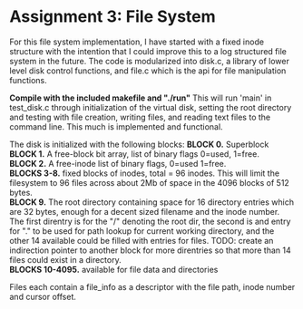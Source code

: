 # **Assignment 3: File System**

For this file system implementation, I have started with a fixed inode structure with the intention that I could improve this to a log structured file system in the future. The code is modularized into disk.c, a library of lower level disk control functions, and file.c which is the api for file manipulation functions.

**Compile with the included makefile and "./run"** This will run 'main' in test_disk.c through initialization of the virtual disk, setting the root directory and testing with file creation, writing files, and reading text files to the command line. This much is implemented and functional.

The disk is initialized with the following blocks:
**BLOCK 0.** Superblock  
**BLOCK 1.** A free-block bit array, list of binary flags 0=used, 1=free.  
**BLOCK 2.** A free-inode list of binary flags, 0=used 1=free.  
**BLOCKS 3-8.** fixed blocks of inodes, total = 96 inodes. This will limit the filesystem to 96 files across about 2Mb of space in the 4096 blocks of 512 bytes.  
**BLOCK 9.** The root directory containing space for 16 directory entries which are 32 bytes, enough for a decent sized filename and the inode number. The first direntry is for the "/" denoting the root dir, the second is and entry for "." to be used for path lookup for current working directory, and the other 14 available could be filled with entries for files. TODO: create an indirection pointer to another block for more direntries so that more than 14 files could exist in a directory.  
**BLOCKS 10-4095.** available for file data and directories  

Files each contain a file_info as a descriptor with the file path, inode number and cursor offset.





